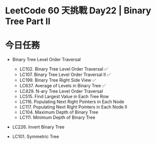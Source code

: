# LeetCode 60 天挑戰 Day22 | Binary Tree Part II

# 今日任務

- Binary Tree Level Order Traversal
  - LC102. Binary Tree Level Order Traversal ✅
  - LC107. Binary Tree Level Order Traversal II ✅
  - LC199. Binary Tree Right Side View ✅
  - LC637. Average of Levels in Binary Tree ✅
  - LC429. N-ary Tree Level Order Traversal
  - LC515. Find Largest Value in Each Tree Row
  - LC116. Populating Next Right Pointers in Each Node
  - LC117. Populating Next Right Pointers in Each Node II
  - LC104. Maximum Depth of Binary Tree
  - LC111. Minimum Depth of Binary Tree

- LC226. Invert Binary Tree
- LC101. Symmetric Tree